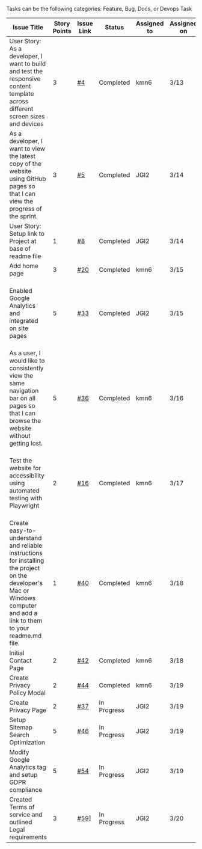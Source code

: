 Tasks can be the following categories: Feature, Bug, Docs, or Devops Task

| Issue Title                                                                                                                                                              | Story Points | Issue Link                                                            | Status      | Assigned to | Assigned on | Completed On | Category | Status                    | Notes                                                                                                  |
|--------------------------------------------------------------------------------------------------------------------------------------------------------------------------|--------------|-----------------------------------------------------------------------|-------------|-------------|-------------|--------------|----------|---------------------------|--------------------------------------------------------------------------------------------------------|
| User Story: As a developer, I want to build and test the responsive content template across different screen sizes and devices                                           | 3            | [#4](https://github.com/jidone7061/mywebclass-simulation/issues/4)    | Completed   | kmn6        | 3/13        | 3/14         | Feature  | -                         |                                                                                                        |
| As a developer, I want to view the latest copy of the website using GitHub pages so that I can view the progress of the sprint.                                          | 3            | [#5](https://github.com/jidone7061/mywebclass-simulation/issues/5)    | Completed   | JGI2        | 3/14        | 3/14         | -        | -                         |                                                                                                        |
| User Story: Setup link to Project at base of readme file                                                                                                                 | 1            | [#8](https://github.com/jidone7061/mywebclass-simulation/issues/8)    | Completed   | JGI2        | 3/14        | 3/14         | Feature  | -                         |                                                                                                        |
| Add home page                                                                                                                                                            | 3            | [#20](https://github.com/jidone7061/mywebclass-simulation/issues/20)  | Completed   | kmn6        | 3/15        | 3/15         | feature  | -                         |                                                                                                        |
| Enabled Google Analytics and integrated on site pages                                                                                                                    | 5            | [#33](https://github.com/jidone7061/mywebclass-simulation/issues/33)  | Completed   | JGI2        | 3/15        | 3/17         | Feature  | Index.html file remaining | Confirmed Google analytics was reporting properly after 24 hours and maintained                        |
| As a user, I would like to consistently view the same navigation bar on all pages so that I can browse the website without getting lost.                                 | 5            | [#36](https://github.com/jidone7061/mywebclass-simulation/issues/36)  | Completed   | kmn6        | 3/16        | 3/16         | feature  |                           | Very difficult due to no previous playwright experience. With experience, this would be 1 story point. |
| Test the website for accessibility using automated testing with Playwright                                                                                               | 2            | [#16](https://github.com/jidone7061/mywebclass-simulation/issues/16)  | Completed   | kmn6        | 3/17        | 3/17         | feature  | -                         | third party axe package will do the tests for accessibility. We don't have to create our own tests.    |
| Create easy-to-understand and reliable instructions for installing the project on the developer's Mac or Windows computer and add a link to them to your readme.md file. | 1            | [#40](https://github.com/jidone7061/mywebclass-simulation/issues/40)  | Completed   | kmn6        | 3/18        | 3/18         | docs     | -                         |                                                                                                        |
| Initial Contact Page                                                                                                                                                     | 2            | [#42](https://github.com/jidone7061/mywebclass-simulation/issues/42)  | Completed   | kmn6        | 3/18        | 3/18         | feature  | -                         |                                                                                                        |
| Create Privacy Policy Modal                                                                                                                                              | 2            | [#44](https://github.com/jidone7061/mywebclass-simulation/issues/44)  | Completed   | kmn6        | 3/19        | 3/19         | feature  | -                         |                                                                                                        |
| Create Privacy Page                                                                                                                                                      | 2            | [#37](https://github.com/jidone7061/mywebclass-simulation/issues/37)  | In Progress | JGI2        | 3/19        | -            | Feature  | -                         |                                                                                                        |
| Setup Sitemap Search Optimization                                                                                                                                        | 5            | [#46](https://github.com/jidone7061/mywebclass-simulation/issues/46)  | In Progress | JGI2        | 3/19        | -            | Feature  | -                         |                                                                                                        |
| Modify Google Analytics tag and setup GDPR compliance                                                                                                                    | 5            | [#54](https://github.com/jidone7061/mywebclass-simulation/issues/54)  | In Progress | JGI2        | 3/19        | -            | Feature  | -                         |                                                                                                        |
| Created Terms of service and outlined Legal requirements                                                                                                                 | 3            | [#59](https://github.com/jidone7061/mywebclass-simulation/issues/59)] | In Progress | JGI2        | 3/20        | -            | docs     | -                         |                                                                                                        |
